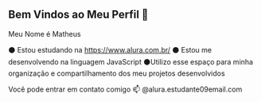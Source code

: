 ## Bem Vindos ao Meu Perfil 💙

Meu Nome é Matheus

⚫ Estou estudando na https://www.alura.com.br/
⚫ Estou me desenvolvendo na linguagem JavaScript
⚫Utilizo esse espaço para minha organização e compartilhamento dos meu projetos desenvolvidos

Você pode entrar em contato comigo 📫
@alura.estudante09email.com

